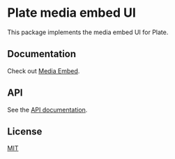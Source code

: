 # Plate media embed UI

This package implements the media embed UI for Plate.

## Documentation

Check out [Media Embed](https://plate.udecode.io/docs/plugins/media-embed).

## API

See the [API documentation](https://plate-api.udecode.io/globals.html).

## License

[MIT](../../../LICENSE)
